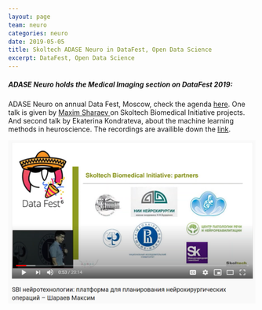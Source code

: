 ```yaml
---
layout: page
team: neuro
categories: neuro
date: 2019-05-05
title: Skoltech ADASE Neuro in DataFest, Open Data Science
excerpt: DataFest, Open Data Science
---
```


##### ADASE Neuro holds the Medical Imaging section on DataFest 2019:

ADASE Neuro on annual Data Fest, Moscow, check the agenda [here](https://datafest.ru/).
One talk is given by [Maxim Sharaev ](https://www.youtube.com/watch?v=B2JqAn6-kQc) on Skoltech Biomedical Initiative projects.
And second talk by Ekaterina Kondrateva, about the machine learning methods in heuroscience. The recordings are availible down the [link](https://www.youtube.com/watch?v=ZAwOgBc9k7g&feature=share).



[![BCI2019](/assets/img/neuro/datafest.png)](https://www.youtube.com/watch?v=B2JqAn6-kQc "Data Fest 2019")
